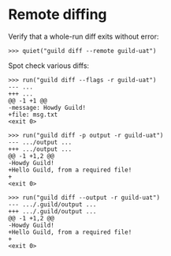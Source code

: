 # Remote diffing

Verify that a whole-run diff exits without error:

    >>> quiet("guild diff --remote guild-uat")

Spot check various diffs:

    >>> run("guild diff --flags -r guild-uat")
    --- ...
    +++ ...
    @@ -1 +1 @@
    -message: Howdy Guild!
    +file: msg.txt
    <exit 0>

    >>> run("guild diff -p output -r guild-uat")
    --- .../output ...
    +++ .../output ...
    @@ -1 +1,2 @@
    -Howdy Guild!
    +Hello Guild, from a required file!
    +
    <exit 0>

    >>> run("guild diff --output -r guild-uat")
    --- .../.guild/output ...
    +++ .../.guild/output ...
    @@ -1 +1,2 @@
    -Howdy Guild!
    +Hello Guild, from a required file!
    +
    <exit 0>
